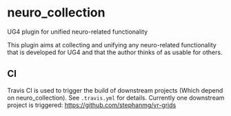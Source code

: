 # neuro_collection
UG4 plugin for unified neuro-related functionality

This plugin aims at collecting and unifying any neuro-related functionality that is developed for UG4 and that the author thinks of as usable for others.

## CI
Travis CI is used to trigger the build of downstream projects (Which depend on neuro_collection). See `.travis.yml` for details.
Currently one downstream project is triggered: https://github.com/stephanmg/vr-grids
